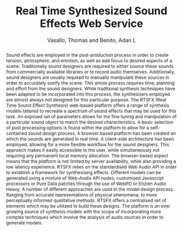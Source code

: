 --- 
title: "Real Time Synthesized Sound Effects Web Service" 
abstract: "Sound effects are employed in the post-production process in order to create tension, atmosphere, and emotion, as well as add focus to desired aspects of a scene. Traditionally sound designers are required to either source these sounds from commercially available libraries or to record audio themselves. Additionally, sound designers are usually required to manually manipulate these sources in order to accurately sonify the scene. This whole process requires time, planning and effort from the sound designers. While traditional synthesis techniques have been adapted to be incorporated into this process, the synthesisers employed are almost always not designed for this particular purpose. The RTSFX (Real Time Sound Effect Synthesis) web-based platform offers a range of synthesis models tailored to recreate a spectrum of sound effects that may be used for this task. An exposed set of parameters allows for the fine tuning and manipulation of a particular sound object to match the desired characteristics. A basic selection of post processing options is found within the platform to allow for a self-contained sound design process. A browser based platform has been created on which the sounds are generated in real time. A client-side architecture has been employed, allowing for a more flexible workflow for the sound designers. This approach makes it easily accessible to the user, while simultaneously not requiring any permanent local memory allocation. The browser-based aspect means that the platform is not limited by server availability, while also providing a low latency experience. RTSFX relies on the standardised Web Audio API in order to establish a framework for synthesising effects. Different models can be generated using a mixture of Web-Audio API nodes, customised Javascript processors or Pure Data patches through the use of WebPD or Enzien Audio Heavy. A number of different approaches are used in the model design process. Ranging from accurate representations of physical phenomena, to more perceptually informed qualitative methods. RTSFX offers a centralised set of elements which may be utilized to build these designs. The platform is an ever growing source of synthesis models with the scope of incorporating more complex techniques which involve the analysis of audio sources in order to generate models." 
address: "London" 
author: "Vasallo, Thomas and Benito, Adan L"
webAuthor: "Christian Baumann, Johanna Friederike, Jan-Torsten Milde" 
booktitle: "Proceedings of the International Web Audio Conference" 
editor: "Thalmann, Florian and Ewert, Sebastian" 
month: "Proceedings of the International Web Audio Conference"
pages: "1-2" 
publisher: "Queen Mary University of London" 
series: "WAC '18"
track: "Demo"  
year: "2017" 
id: "2017_EA_79" 
tags: year2017
media: none 
pdflink: /_data/papers/pdf/2017/2017_79.pdf
ISSN: 2663-5844
---